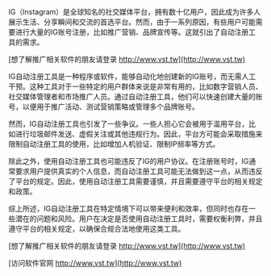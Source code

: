 IG（Instagram）是全球知名的社交媒体平台，拥有数十亿用户，因此成为许多人展示生活、分享瞬间和交流的首选平台。然而，由于一系列原因，有些用户可能需要进行大量的IG账号注册，比如推广营销、品牌宣传等。这就引出了自动注册工具的需求。

[想了解推广相关软件的朋友请登录 http://www.vst.tw](http://www.vst.tw)

IG自动注册工具是一种程序或软件，能够自动化地创建新的IG账号，而无需人工干预。这种工具对于一些特定的用户群体来说是非常有用的，比如数字营销人员、社交媒体管理者和市场推广人员。通过自动注册工具，他们可以快速创建大量的账号，以便用于推广活动、测试营销策略或管理多个品牌账号。

然而，IG自动注册工具也引发了一些争议。一些人担心它会被用于滥用平台，比如进行垃圾邮件发送、虚假关注或其他违规行为。因此，平台方可能会采取措施来限制自动注册工具的使用，比如增加人机验证、限制IP频率等方式。

除此之外，使用自动注册工具也可能违反了IG的用户协议。在注册账号时，IG通常要求用户提供真实的个人信息，而自动注册工具可能无法做到这一点，从而违反了平台的规定。因此，使用自动注册工具需要谨慎，并且需要遵守平台的相关规定和政策。

综上所述，IG自动注册工具在特定情境下可以带来便利和效率，但同时也存在一些潜在的问题和风险。用户在决定是否使用自动注册工具时，需要权衡利弊，并且遵守平台的相关规定，以确保合规合法地使用这类工具。

[想了解推广相关软件的朋友请登录 http://www.vst.tw](http://www.vst.tw)


[访问软件官网 http://www.vst.tw](http://www.vst.tw)
